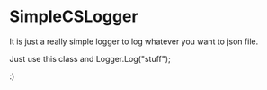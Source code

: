 # SimpleCSLogger
 
It is just a really simple logger to log whatever you want to json file.

Just use this class and Logger.Log("stuff");


:)
